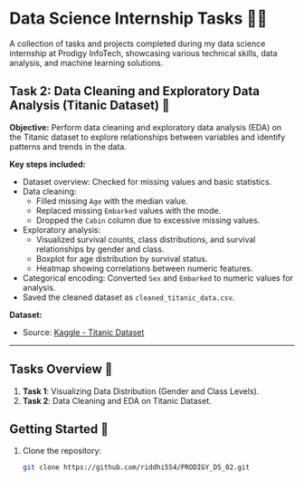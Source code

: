 # Data Science Internship Tasks 🧑‍💻

A collection of tasks and projects completed during my data science internship at Prodigy InfoTech, showcasing various technical skills, data analysis, and machine learning solutions.  


## Task 2: Data Cleaning and Exploratory Data Analysis (Titanic Dataset) 🧳  
**Objective:** Perform data cleaning and exploratory data analysis (EDA) on the Titanic dataset to explore relationships between variables and identify patterns and trends in the data.  

**Key steps included:**  
- Dataset overview: Checked for missing values and basic statistics.  
- Data cleaning:  
  - Filled missing `Age` with the median value.  
  - Replaced missing `Embarked` values with the mode.  
  - Dropped the `Cabin` column due to excessive missing values.  
- Exploratory analysis:  
  - Visualized survival counts, class distributions, and survival relationships by gender and class.  
  - Boxplot for age distribution by survival status.  
  - Heatmap showing correlations between numeric features.  
- Categorical encoding: Converted `Sex` and `Embarked` to numeric values for analysis.  
- Saved the cleaned dataset as `cleaned_titanic_data.csv`.  

**Dataset:**  
- Source: [Kaggle - Titanic Dataset](https://www.kaggle.com/code/ihabsherbiny/titanic-survival-prediction-ml/input)  

---

## Tasks Overview 📝  
1. **Task 1**: Visualizing Data Distribution (Gender and Class Levels).  
2. **Task 2**: Data Cleaning and EDA on Titanic Dataset.   

## Getting Started 🚀  
1. Clone the repository:  
   ```bash  
   git clone https://github.com/riddhi554/PRODIGY_DS_02.git  
